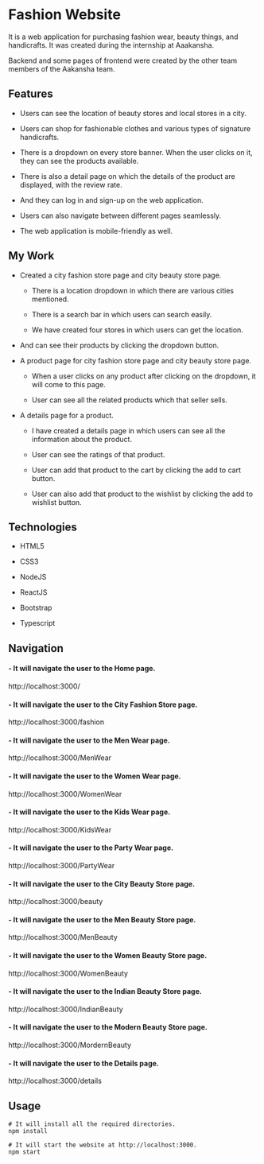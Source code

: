 #  Fashion Website

It is a web application for purchasing fashion wear, beauty things, and handicrafts. It was created during the internship at Aaakansha. 

Backend and some pages of frontend were created by the other team members of the Aakansha team.

## Features

- Users can see the location of beauty stores and local stores in a city. 

- Users can shop for fashionable clothes and various types of signature handicrafts.

- There is a  dropdown on every store banner. When the user clicks on it, they can see the products available.

- There is also a detail page on which the details of the product are displayed, with the review rate.

- And they can log in and sign-up on the web application.

- Users can also navigate between different pages seamlessly.

- The web application is mobile-friendly as well.

## My Work

- Created a city fashion store page and city beauty store page.

  - There is a location dropdown in which there are various cities mentioned. 
  
  - There is a search bar in which users can search easily. 

  - We have created four stores in which users can get the location.

- And can see their products by clicking the dropdown button.

- A product page for city fashion store page and city beauty store page.

  - When a user clicks on any product after clicking on the dropdown, it will come to this page. 

  - User can see all the related products which that seller sells. 

- A details page for a product.

  - I have created a details page in which users can see all the information about the product.

  - User can see the ratings of that product.

  - User can add that product to the cart by clicking the add to cart button.

  - User can also add that product to the wishlist by clicking the add to wishlist button.

## Technologies

- HTML5

- CSS3

- NodeJS

- ReactJS

- Bootstrap

- Typescript

## Navigation

#### - It will navigate the user to the Home page.
http://localhost:3000/ 

#### - It will navigate the user to the City Fashion Store page.
http://localhost:3000/fashion

#### - It will navigate the user to the Men Wear page.
http://localhost:3000/MenWear

#### - It will navigate the user to the Women Wear page.
http://localhost:3000/WomenWear

#### - It will navigate the user to the Kids Wear page.
http://localhost:3000/KidsWear

#### - It will navigate the user to the Party Wear page.
http://localhost:3000/PartyWear

#### - It will navigate the user to the City Beauty Store page.
http://localhost:3000/beauty

#### - It will navigate the user to the Men Beauty Store page.
http://localhost:3000/MenBeauty

#### - It will navigate the user to the Women Beauty Store page.
http://localhost:3000/WomenBeauty

#### - It will navigate the user to the Indian Beauty Store page.
http://localhost:3000/IndianBeauty

#### - It will navigate the user to the Modern Beauty Store page.
http://localhost:3000/MordernBeauty

#### - It will navigate the user to the Details page.
http://localhost:3000/details

## Usage

```
# It will install all the required directories.
npm install

# It will start the website at http://localhost:3000.
npm start

```
